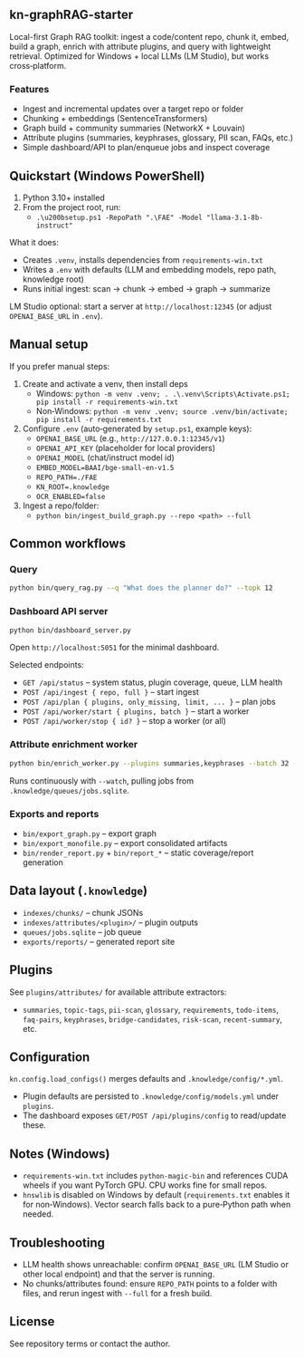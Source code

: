 ## kn-graphRAG-starter

Local-first Graph RAG toolkit: ingest a code/content repo, chunk it, embed, build a graph, enrich with attribute plugins, and query with lightweight retrieval. Optimized for Windows + local LLMs (LM Studio), but works cross‑platform.

### Features
- Ingest and incremental updates over a target repo or folder
- Chunking + embeddings (SentenceTransformers)
- Graph build + community summaries (NetworkX + Louvain)
- Attribute plugins (summaries, keyphrases, glossary, PII scan, FAQs, etc.)
- Simple dashboard/API to plan/enqueue jobs and inspect coverage

## Quickstart (Windows PowerShell)
1) Python 3.10+ installed
2) From the project root, run:
   - `.\u200bsetup.ps1 -RepoPath ".\FAE" -Model "llama-3.1-8b-instruct"`

What it does:
- Creates `.venv`, installs dependencies from `requirements-win.txt`
- Writes a `.env` with defaults (LLM and embedding models, repo path, knowledge root)
- Runs initial ingest: scan → chunk → embed → graph → summarize

LM Studio optional: start a server at `http://localhost:12345` (or adjust `OPENAI_BASE_URL` in `.env`).

## Manual setup
If you prefer manual steps:
1) Create and activate a venv, then install deps
   - Windows: `python -m venv .venv; . .\.venv\Scripts\Activate.ps1; pip install -r requirements-win.txt`
   - Non‑Windows: `python -m venv .venv; source .venv/bin/activate; pip install -r requirements.txt`
2) Configure `.env` (auto‑generated by `setup.ps1`, example keys):
   - `OPENAI_BASE_URL` (e.g., `http://127.0.0.1:12345/v1`)
   - `OPENAI_API_KEY` (placeholder for local providers)
   - `OPENAI_MODEL` (chat/instruct model id)
   - `EMBED_MODEL=BAAI/bge-small-en-v1.5`
   - `REPO_PATH=./FAE`
   - `KN_ROOT=.knowledge`
   - `OCR_ENABLED=false`
3) Ingest a repo/folder:
   - `python bin/ingest_build_graph.py --repo <path> --full`

## Common workflows
### Query
```bash
python bin/query_rag.py --q "What does the planner do?" --topk 12
```

### Dashboard API server
```bash
python bin/dashboard_server.py
```
Open `http://localhost:5051` for the minimal dashboard.

Selected endpoints:
- `GET /api/status` – system status, plugin coverage, queue, LLM health
- `POST /api/ingest { repo, full }` – start ingest
- `POST /api/plan { plugins, only_missing, limit, ... }` – plan jobs
- `POST /api/worker/start { plugins, batch }` – start a worker
- `POST /api/worker/stop { id? }` – stop a worker (or all)

### Attribute enrichment worker
```bash
python bin/enrich_worker.py --plugins summaries,keyphrases --batch 32 --watch
```
Runs continuously with `--watch`, pulling jobs from `.knowledge/queues/jobs.sqlite`.

### Exports and reports
- `bin/export_graph.py` – export graph
- `bin/export_monofile.py` – export consolidated artifacts
- `bin/render_report.py` + `bin/report_*` – static coverage/report generation

## Data layout (`.knowledge`)
- `indexes/chunks/` – chunk JSONs
- `indexes/attributes/<plugin>/` – plugin outputs
- `queues/jobs.sqlite` – job queue
- `exports/reports/` – generated report site

## Plugins
See `plugins/attributes/` for available attribute extractors:
- `summaries`, `topic-tags`, `pii-scan`, `glossary`, `requirements`, `todo-items`,
  `faq-pairs`, `keyphrases`, `bridge-candidates`, `risk-scan`, `recent-summary`, etc.

## Configuration
`kn.config.load_configs()` merges defaults and `.knowledge/config/*.yml`.
- Plugin defaults are persisted to `.knowledge/config/models.yml` under `plugins`.
- The dashboard exposes `GET/POST /api/plugins/config` to read/update these.

## Notes (Windows)
- `requirements-win.txt` includes `python-magic-bin` and references CUDA wheels if you want PyTorch GPU. CPU works fine for small repos.
- `hnswlib` is disabled on Windows by default (`requirements.txt` enables it for non‑Windows). Vector search falls back to a pure‑Python path when needed.

## Troubleshooting
- LLM health shows unreachable: confirm `OPENAI_BASE_URL` (LM Studio or other local endpoint) and that the server is running.
- No chunks/attributes found: ensure `REPO_PATH` points to a folder with files, and rerun ingest with `--full` for a fresh build.

## License
See repository terms or contact the author.
